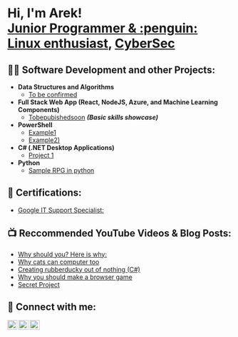 <h1>Hi, I'm Arek! <br/><a href="https://github.com/PilotJinx"> Junior Programmer & :penguin: Linux enthusiast</a>, <a href="https://www.linkedin.com/in/xxxxxxxxxxxxx">CyberSec</a></h1>

<h2>👨‍💻 Software Development and other Projects:</h2>

- <b>Data Structures and Algorithms</b>
  - [To be confirmed](https://github.com/PilotJinx/tobecontinued)
- <b>Full Stack Web App (React, NodeJS, Azure, and Machine Learning Components)</b>
  - [Tobepubishedsoon](https://github.com/PilotJinx/tobecontinued) <b><i>(Basic skills showcase)</b></i>
- <b>PowerShell</b>
  - [Example1](https://github.com/PilotJinx/tobecontinued)
  - [Example2)](https://github.com/PilotJinx/tobecontinued)
- <b>C# (.NET Desktop Applications)</b>
  - [Project 1](https://github.com/PilotJinx/tobecontinued)
- <b>Python</b>
  - [Sample RPG in python](https://github.com/PilotJinx/tobecontinued)
 
<h2>📖  Certifications:</h2>

- [Google IT Support Specialist:](https://youtu.be/9jo51nJrO0k?si=I1vVgs5-HK3F3x4E)

<h2>📺 Reccommended YouTube Videos & Blog Posts:</h2>

- [Why should you? Here is why:](https://youtu.be/9jo51nJrO0k?si=I1vVgs5-HK3F3x4E)
- [Why cats can computer too](https://youtu.be/9jo51nJrO0k?si=I1vVgs5-HK3F3x4E)
- [Creating rubberducky out of nothing (C#)](https://youtu.be/9jo51nJrO0k?si=I1vVgs5-HK3F3x4E)
- [Why you should make a browser game](https://youtu.be/9jo51nJrO0k?si=I1vVgs5-HK3F3x4E)
- [Secret Project ](https://youtu.be/9jo51nJrO0k?si=I1vVgs5-HK3F3x4E)

<h2>🌈 Connect with me:</h2>

[<img align="left" alt="PilotJinx | YouTube" width="22px" src="https://cdn.jsdelivr.net/npm/simple-icons@v3/icons/youtube.svg" />][youtube]
[<img align="left" alt="PilotJinx | Twitter" width="22px" src="https://cdn.jsdelivr.net/npm/simple-icons@v3/icons/twitter.svg" />][twitter]
[<img align="left" alt="PilotJinx | LinkedIn" width="22px" src="https://cdn.jsdelivr.net/npm/simple-icons@v3/icons/linkedin.svg" />][linkedin]


[twitter]: https://twitter.com/me
[youtube]: https://www.youtube.com/c/me
[linkedin]: https://linkedin.com/in/me
